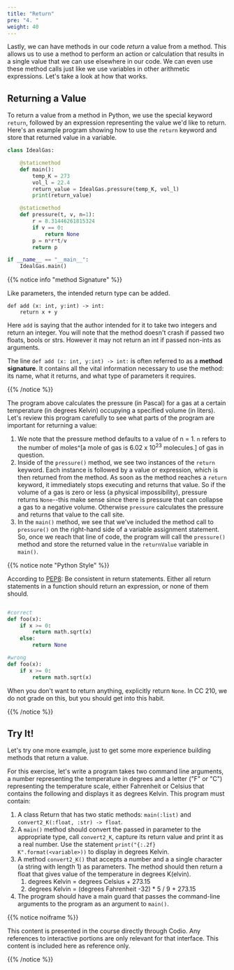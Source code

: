 ```yaml
---
title: "Return"
pre: "4. "
weight: 40
---
```


<!-- {{< youtube sbsUDbRyh6o  >}} -->

<!-- TODO Update Video --> 

<!-- [Video Materials]({{% relref "./video" %}}) -->

Lastly, we can have methods in our code _return_ a value from a method. This allows us to use a method to perform an action or calculation that results in a single value that we can use elsewhere in our code. We can even use these method calls just like we use variables in other arithmetic expressions. Let's take a look at how that works.

## Returning a Value

To return a value from a method in Python, we use the special keyword `return`, followed by an expression representing the value we'd like to return. Here's an example program showing how to use the `return` keyword and store that returned value in a variable. 

```python
class IdealGas:

    @staticmethod
    def main():
        temp_K = 273
        vol_l = 22.4
        return_value = IdealGas.pressure(temp_K, vol_l)
        print(return_value)

    @staticmethod 
    def pressure(t, v, n=1):
        r = 8.31446261815324
        if v == 0:
            return None
        p = n*r*t/v
        return p

if __name__ == "__main__":
    IdealGas.main()
```
{{% notice info "method Signature" %}}

Like parameters, the intended return type can be added.

```
def add (x: int, y:int) -> int:
    return x + y
```

Here `add` is saying that the author intended for it to take two integers and return an integer.  You will note that the method doesn't crash if passed two floats, bools or strs.  However it may not return an int if passed non-ints as arguments.

The line `def add (x: int, y:int) -> int:` is often referred to as a **method signature**.  It contains all the vital information necessary to use the method: its name, what it returns, and what type of parameters it requires.  

{{% /notice %}}

The program above calculates the pressure (in Pascal) for a gas at a certain temperature (in degrees Kelvin) occupying a specified volume (in liters).  Let's review this program carefully to see what parts of the program are important for returning a value:

1. We note that the pressure method defaults to a value of n = 1.  `n` refers to the number of moles^[a mole of gas is 6.02 x 10<sup>23</sup> molecules.] of gas in question. 
1. Inside of the `pressure()` method, we see two instances of the `return` keyword. Each instance is followed by a value or expression, which is then returned from the method. As soon as the method reaches a `return` keyword, it immediately stops executing and returns that value. So if the volume of a gas is zero or less (a physical impossibility), pressure returns `None`--this make sense since there is pressure that can collapse a gas to a negative volume.  Otherwise `pressure` calculates the pressure and returns that value to the call site. 
1. In the `main()` method, we see that we've included the method call to `pressure()` on the right-hand side of a variable assignment statement. So, once we reach that line of code, the program will call the `pressure()` method and store the returned value in the `returnValue` variable in `main()`.

{{% notice note "Python Style" %}}

According to [PEP8](https://www.python.org/dev/peps/pep-0008/): Be consistent in return statements. Either all return statements in a function should return an expression, or none of them should.

```python

#correct
def foo(x):
    if x >= 0:
        return math.sqrt(x)
    else:
        return None

#wrong
def foo(x):
    if x >= 0:
        return math.sqrt(x)
```

When you don't want to return anything, explicitly return `None`.  In CC 210, we do not grade on this, but you should get into this habit.

{{% /notice %}}

## Try It!

Let's try one more example, just to get some more experience building methods that return a value.

For this exercise, let's write a program takes two command line arguments, a number representing the temperature in degrees and a letter ("F" or "C") representing the temperature scale, either Fahrenheit or Celsius that contains the following and displays it as degrees Kelvin.  This program must contain:

1. A class Return that has two static methods: `main(:list)` and `convert2_K(:float, :str) -> float`.
1. A `main()` method should convert the passed in parameter to the appropriate type, call `convert2_K`, capture its return value and print it as a real number.  Use the statement `print("{:.2f} K".format(<variable>))` to display in degrees Kelvin.
1. A method `convert2_K()` that accepts a number and a a single character (a string with length 1) as parameters. The method should then return a float that gives value of the temperature in degrees K(elvin).
   1. degrees Kelvin = degrees Celsius + 273.15
   1. degrees Kelvin = (degrees Fahrenheit -32) * 5 / 9 + 273.15
3. The program should have a main guard that passes the command-line arguments to the program as an argument to `main()`.

{{% notice noiframe %}}

This content is presented in the course directly through Codio. Any references to interactive portions are only relevant for that interface. This content is included here as reference only. 

{{% /notice %}}